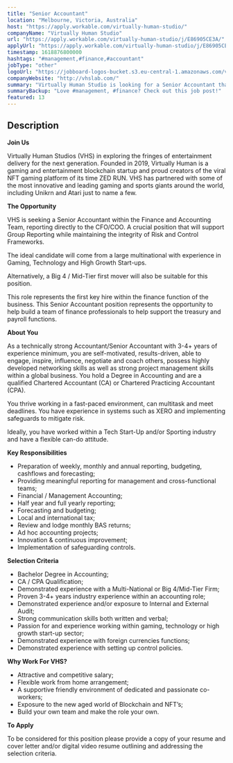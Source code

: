 ```yaml
---
title: "Senior Accountant"
location: "Melbourne, Victoria, Australia"
host: "https://apply.workable.com/virtually-human-studio/"
companyName: "Virtually Human Studio"
url: "https://apply.workable.com/virtually-human-studio/j/E86905CE3A/"
applyUrl: "https://apply.workable.com/virtually-human-studio/j/E86905CE3A/apply/"
timestamp: 1618876800000
hashtags: "#management,#finance,#accountant"
jobType: "other"
logoUrl: "https://jobboard-logos-bucket.s3.eu-central-1.amazonaws.com/virtually-human-studio"
companyWebsite: "http://vhslab.com/"
summary: "Virtually Human Studio is looking for a Senior Accountant that has 3+ years industry experience within an accounting role."
summaryBackup: "Love #management, #finance? Check out this job post!"
featured: 13
---
```


## Description

**Join Us**

Virtually Human Studios (VHS) in exploring the fringes of entertainment delivery for the next generation. Founded in 2019, Virtually Human is a gaming and entertainment blockchain startup and proud creators of the viral NFT gaming platform of its time ZED RUN. VHS has partnered with some of the most innovative and leading gaming and sports giants around the world, including Unikrn and Atari just to name a few.

**The Opportunity**

VHS is seeking a Senior Accountant within the Finance and Accounting Team, reporting directly to the CFO/COO. A crucial position that will support Group Reporting while maintaining the integrity of Risk and Control Frameworks.

The ideal candidate will come from a large multinational with experience in Gaming, Technology and High Growth Start-ups.

Alternatively, a Big 4 / Mid-Tier first mover will also be suitable for this position.

This role represents the first key hire within the finance function of the business. This Senior Accountant position represents the opportunity to help build a team of finance professionals to help support the treasury and payroll functions.

**About You**

As a technically strong Accountant/Senior Accountant with 3-4+ years of experience minimum, you are self-motivated, results-driven, able to engage, inspire, influence, negotiate and coach others, possess highly developed networking skills as well as strong project management skills within a global business. You hold a Degree in Accounting and are a qualified Chartered Accountant (CA) or Chartered Practicing Accountant (CPA).

You thrive working in a fast-paced environment, can multitask and meet deadlines. You have experience in systems such as XERO and implementing safeguards to mitigate risk.

Ideally, you have worked within a Tech Start-Up and/or Sporting industry and have a flexible can-do attitude.

**Key Responsibilities**

*   Preparation of weekly, monthly and annual reporting, budgeting, cashflows and forecasting;
*   Providing meaningful reporting for management and cross-functional teams;
*   Financial / Management Accounting;
*   Half year and full yearly reporting;
*   Forecasting and budgeting;
*   Local and international tax;
*   Review and lodge monthly BAS returns;
*   Ad hoc accounting projects;
*   Innovation & continuous improvement;
*   Implementation of safeguarding controls.

**Selection Criteria**

*   Bachelor Degree in Accounting;
*   CA / CPA Qualification;
*   Demonstrated experience with a Multi-National or Big 4/Mid-Tier Firm;
*   Proven 3-4+ years industry experience within an accounting role;
*   Demonstrated experience and/or exposure to Internal and External Audit;
*   Strong communication skills both written and verbal;
*   Passion for and experience working within gaming, technology or high growth start-up sector;
*   Demonstrated experience with foreign currencies functions;
*   Demonstrated experience with setting up control policies.

**Why Work For VHS?**

*   Attractive and competitive salary;
*   Flexible work from home arrangement;
*   A supportive friendly environment of dedicated and passionate co-workers;
*   Exposure to the new aged world of Blockchain and NFT’s;
*   Build your own team and make the role your own.

**To Apply**

To be considered for this position please provide a copy of your resume and cover letter and/or digital video resume outlining and addressing the selection criteria.
